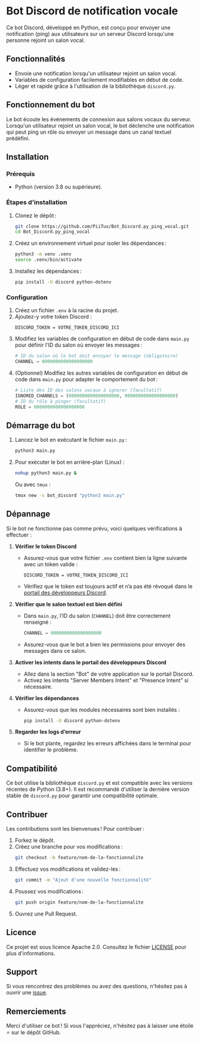 # Bot Discord de notification vocale

Ce bot Discord, développé en Python, est conçu pour envoyer une notification (ping) aux utilisateurs sur un serveur Discord lorsqu'une personne rejoint un salon vocal.

## Fonctionnalités

- Envoie une notification lorsqu'un utilisateur rejoint un salon vocal.
- Variables de configuration facilement modifiables en début de code.
- Léger et rapide grâce à l'utilisation de la bibliothèque `discord.py`.

## Fonctionnement du bot

Le bot écoute les événements de connexion aux salons vocaux du serveur. Lorsqu'un utilisateur rejoint un salon vocal, le bot déclenche une notification qui peut ping un rôle ou envoyer un message dans un canal textuel prédéfini.

## Installation

### Prérequis
- Python (version 3.8 ou supérieure).

### Étapes d'installation

1. Clonez le dépôt :
    ```bash
    git clone https://github.com/PiiTux/Bot_Discord.py_ping_vocal.git
    cd Bot_Discord.py_ping_vocal
    ```
2. Créez un environnement virtuel pour isoler les dépendances :
    ```bash
    python3 -m venv .venv
    source .venv/bin/activate
    ```
3. Installez les dépendances :
    ```bash
    pip install -U discord python-dotenv
    ```

### Configuration

1. Créez un fichier `.env` à la racine du projet.
2. Ajoutez-y votre token Discord :
    ```
    DISCORD_TOKEN = VOTRE_TOKEN_DISCORD_ICI
    ```
3. Modifiez les variables de configuration en début de code dans `main.py` pour définir l'ID du salon où envoyer les messages :
    ```python
    # ID du salon où le bot doit envoyer le message (obligatoire)
    CHANNEL = 0000000000000000000
    ```
4. (Optionnel) Modifiez les autres variables de configuration en début de code dans `main.py` pour adapter le comportement du bot :
    ```python
    # Liste des ID des salons vocaux à ignorer (facultatif)
    IGNORED_CHANNELS = (0000000000000000000, 0000000000000000000)
    # ID du rôle à pinger (facultatif)
    ROLE = 0000000000000000000
    ```

## Démarrage du bot

1. Lancez le bot en exécutant le fichier `main.py` :
    ```bash
    python3 main.py
    ```

2. Pour exécuter le bot en arrière-plan (Linux) :
    ```bash
    nohup python3 main.py &
    ```
    Ou avec `tmux` :
    ```bash
    tmux new -s bot_discord "python3 main.py"
    ```

## Dépannage

Si le bot ne fonctionne pas comme prévu, voici quelques vérifications à effectuer :

1. **Vérifier le token Discord**
   - Assurez-vous que votre fichier `.env` contient bien la ligne suivante avec un token valide :
     ```
     DISCORD_TOKEN = VOTRE_TOKEN_DISCORD_ICI
     ```
   - Vérifiez que le token est toujours actif et n’a pas été révoqué dans le [portail des développeurs Discord](https://discord.com/developers/applications).

2. **Vérifier que le salon textuel est bien défini**
   - Dans `main.py`, l’ID du salon (`CHANNEL`) doit être correctement renseigné :
     ```python
     CHANNEL = 0000000000000000000
     ```
   - Assurez-vous que le bot a bien les permissions pour envoyer des messages dans ce salon.

3. **Activer les intents dans le portail des développeurs Discord**
   - Allez dans la section "Bot" de votre application sur le portail Discord.
   - Activez les intents "Server Members Intent" et "Presence Intent" si nécessaire.

4. **Vérifier les dépendances**
   - Assurez-vous que les modules nécessaires sont bien installés :
     ```bash
     pip install -U discord python-dotenv
     ```

5. **Regarder les logs d’erreur**
   - Si le bot plante, regardez les erreurs affichées dans le terminal pour identifier le problème.

## Compatibilité

Ce bot utilise la bibliothèque `discord.py` et est compatible avec les versions récentes de Python (3.8+). Il est recommandé d'utiliser la dernière version stable de `discord.py` pour garantir une compatibilité optimale.

## Contribuer

Les contributions sont les bienvenues ! Pour contribuer :
1. Forkez le dépôt.
2. Créez une branche pour vos modifications :
    ```bash
    git checkout -b feature/nom-de-la-fonctionnalite
    ```
3. Effectuez vos modifications et validez-les :
    ```bash
    git commit -m "Ajout d'une nouvelle fonctionnalité"
    ```
4. Poussez vos modifications :
    ```bash
    git push origin feature/nom-de-la-fonctionnalite
    ```
5. Ouvrez une Pull Request.

## Licence

Ce projet est sous licence Apache 2.0. Consultez le fichier [LICENSE](LICENSE) pour plus d'informations.

## Support

Si vous rencontrez des problèmes ou avez des questions, n'hésitez pas à ouvrir une [issue](https://github.com/PiiTux/Bot_Discord.py_ping_vocal/issues).

## Remerciements

Merci d'utiliser ce bot ! Si vous l'appréciez, n'hésitez pas à laisser une étoile ⭐ sur le dépôt GitHub.